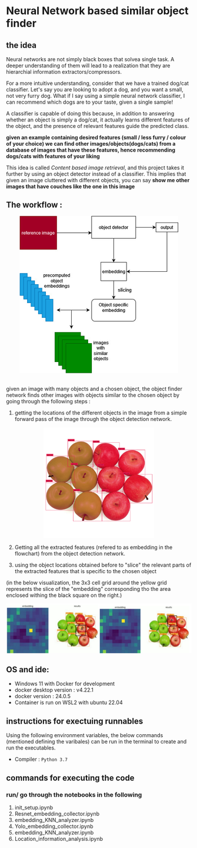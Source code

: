 # Neural Network based similar object finder


## the idea

Neural networks are not simply black boxes that solvea single task. A deeper understanding of them will lead to a realization that they are hierarchial information extractors/compressors. 

For a more intuitive understanding, consider that we have a trained dog/cat classifier. Let's say you are looking to adopt a dog, and you want a small, not very furry dog. What if I say using a simple neural network classifier, I can recommend which dogs are to your taste, given a single sample! 

A classifier is capable of doing this because, in addition to answering whether an object is simply a dog/cat, it actually learns different features of the object, and the presence of relevant features guide the predicted class.

**given an example containing desired features (small / less furry / colour of your choice) we can find other images/objects(dogs/cats) from a database of images that have these features, hence recommending dogs/cats with features of your liking**

This idea is called *Content based image retrieval*, and this project takes it further by using an object detector instead of a classifier. This implies that given an image cluttered with different objects, you can say **show me other images that have couches like the one in this image**

## The workflow : 


<center>
<img src="./imgs/workflow.jpg" alt="workflow" />
</center><br>

given an image with many objects and a chosen object, the object finder network finds other images with objects similar to the chosen object by going through the following steps :

1. getting the locations of the different objects in the image from a simple forward pass of the image through the object detection network.

<center>
<img src="./imgs/locations.png" alt="drawing" style="width:300px"/>
</center>

2. Getting all the extracted features (refered to as embedding in the flowchart) from the object detection network.

3. using the object locations obtained before to "slice" the relevant parts of the extracted features that is specific to the chosen object

(in the below visualization, the 3x3 cell grid around the yellow grid represents the slice of the "embedding" corresponding tho the area enclosed withing the black square on the right.)

<center>
<img src="./imgs/fig3.jpg" alt="drawing" />
</center>


## OS and ide:

- Windows 11 with Docker for development
- docker desktop version : v4.22.1
- docker version : 24.0.5
- Container is run on WSL2 with ubuntu 22.04

## instructions for exectuing runnables

Using the following environment variables, the below commands (mentioned defining the varibales) can be run in the terminal to create and run the executables.

- Compiler : ```Python 3.7```

## commands for executing the code

### run/ go through the notebooks in the following

1. init_setup.ipynb
2. Resnet_embedding_collector.ipynb
3. embedding_KNN_analyzer.ipynb
4. Yolo_embedding_collector.ipynb
5. embedding_KNN_analyzer.ipynb
6. Location_information_analysis.ipynb